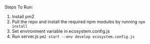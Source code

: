 Steps To Run:
1) Install pm2
2) Pull the repo and install the required npm modules by running `npm install`
3) Set environment variable in ecosystem.config.js
4) Run server.js `pm2 start --env develop ecosystem.config.js`